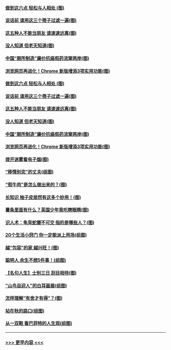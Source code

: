 #### [做到这六点 轻松与人相处 (图)](../pages/p8/907429.md?t=09190300) 
#### [说话前 请用这三个筛子过滤一遍(图)](../pages/p8/906928.md?t=09190300) 
#### [这五种人不能当朋友 请速速远离(图)](../pages/p8/907726.md?t=09190300) 
#### [没人知道 但老天知道(图)](../pages/p8/907731.md?t=09190300) 
#### [中国“厕所制造”廉价抗癌假药流窜两岸(图)](../pages/p8/907723.md?t=09190300) 
#### [浏览网页再进化！Chrome 新版增添3项实用功能(图)](../pages/p8/907714.md?t=09190300) 
#### [做到这六点 轻松与人相处 (图)](../pages/p8/907429.md?t=09190300) 
#### [说话前 请用这三个筛子过滤一遍(图)](../pages/p8/906928.md?t=09190300) 
#### [这五种人不能当朋友 请速速远离(图)](../pages/p8/907726.md?t=09190300) 
#### [没人知道 但老天知道(图)](../pages/p8/907731.md?t=09190300) 
#### [中国“厕所制造”廉价抗癌假药流窜两岸(图)](../pages/p8/907723.md?t=09190300) 
#### [浏览网页再进化！Chrome 新版增添3项实用功能(图)](../pages/p8/907714.md?t=09190300) 
#### [拨开迷雾看电子烟(图)](../pages/p8/907427.md?t=09190300) 
#### [“移情别恋”的丈夫(组图)](../pages/p8/907644.md?t=09190300) 
#### [“假牛肉”是怎么做出来的？(图)](../pages/p8/907668.md?t=09190300) 
#### [长知识 柚子皮居然有这多个妙用！(图)](../pages/p8/907425.md?t=09190300) 
#### [薯条里面有什么？英国少年竟吃瞎眼睛(图)](../pages/p8/907381.md?t=09190300) 
#### [识人术：龟背蛇腰不可交 指的是哪些人？(图)](../pages/p8/907503.md?t=09190300) 
#### [20个生活小窍门 你一定能派上用场(组图)](../pages/p8/907510.md?t=09190300) 
#### [越“包容”的家 越兴旺！(图)](../pages/p8/907328.md?t=09190300) 
#### [聪明人 余生不想5件事！(组图)](../pages/p8/907364.md?t=09190300) 
#### [【名句人生】士别三日 刮目相待(图)](../pages/p8/906988.md?t=09190300) 
#### [“山鸟自迎人”的白耳画眉(组图)](../pages/p8/907332.md?t=09190300) 
#### [怎样理解“有舍才有得”？(图)](../pages/p8/906872.md?t=09190300) 
#### [站在秋的路口(组图)](../pages/p8/906914.md?t=09190300) 
#### [从一双鞋 看巴菲特的人生观(组图)](../pages/p8/907311.md?t=09190300) 

----
#### [ >>> 更早内容 <<< ](../indexes/p8-earlier.md)
